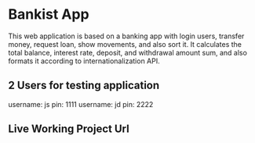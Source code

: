 # Bankist App

This web application is based on a banking app with login users, transfer money, request loan, show movements, and also sort it. It calculates the total balance, interest rate, deposit, and withdrawal amount sum, and also formats it according to internationalization API.

## 2 Users for testing application

username: js pin: 1111
username: jd pin: 2222

## Live Working Project Url
